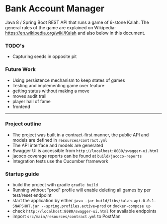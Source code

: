 # Bank Account Manager

Java 8 / Spring Boot REST API that runs a game of 6-stone Kalah. The general rules of the game are explained on Wikipedia: https://en.wikipedia.org/wiki/Kalah and also below in this document. 

###

### TODO's
- Capturing seeds in opposite pit

### Future Work
- Using persistence mechanism to keep states of games
- Testing and implementing game over feature
- getting status without making a move
- moves audit trail
- player hall of fame
- frontend

---

### Project outline

- The project was built in a contract-first manner, the public API and models are defined in `resources/contract.yml` 
- The API interface and models are generated
- Swagger UI is accessible from `http://localhost:8080/swagger-ui.html`
- jacoco coverage reports can be found at `build/jacoco-reports`
- Integration tests use the Cucumber framework


### Startup guide

* build the project with gradle `gradle build`
* Running without "prod" profile will enable deleting all games by per test/reset endpoint
* start the application by either `java -jar build/libs/kalah-api-0.0.1-SNAPSHOT.jar --spring.profiles.active=prod` or `docker-compose up`
* check `http://localhost:8080/swagger-ui.html` for available endpoints
* import `src/main/resources/contract.yml` to PostMan
